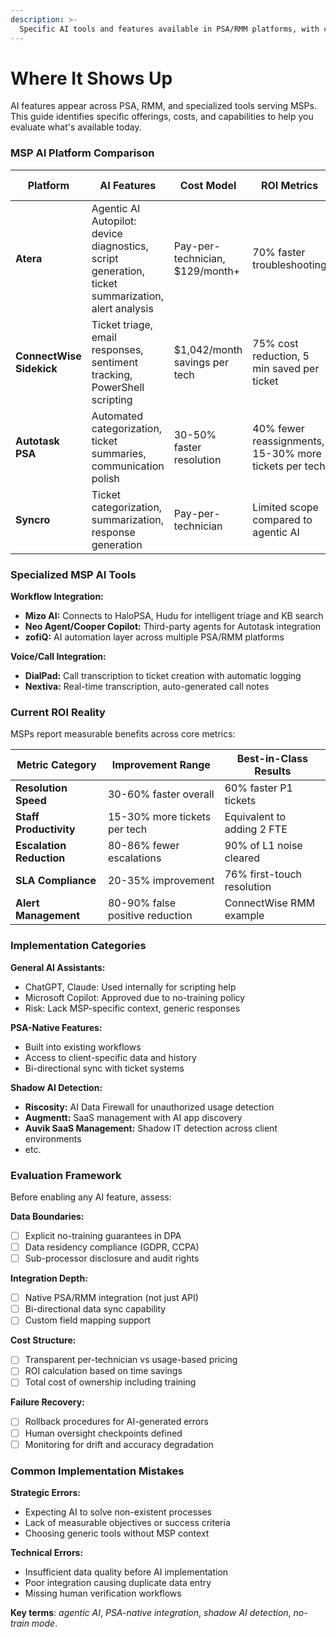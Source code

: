 ```yaml
---
description: >-
  Specific AI tools and features available in PSA/RMM platforms, with costs, capabilities, and vendor comparison for MSP decision-makers.
---
```


# Where It Shows Up

AI features appear across PSA, RMM, and specialized tools serving MSPs. This guide identifies specific offerings, costs, and capabilities to help you evaluate what's available today.

### **MSP AI Platform Comparison**

| Platform                 | AI Features                                                                                       | Cost Model                      | ROI Metrics                                           | Data Processing                                  |
| ------------------------ | ------------------------------------------------------------------------------------------------- | ------------------------------- | ----------------------------------------------------- | ------------------------------------------------ |
| **Atera**                | Agentic AI Autopilot: device diagnostics, script generation, ticket summarization, alert analysis | Pay-per-technician, $129/month+ | 70% faster troubleshooting                            | SOC 2, ISO 27001 required                        |
| **ConnectWise Sidekick** | Ticket triage, email responses, sentiment tracking, PowerShell scripting                          | $1,042/month savings per tech   | 75% cost reduction, 5 min saved per ticket            | Secure data access, no training on customer data |
| **Autotask PSA**         | Automated categorization, ticket summaries, communication polish                                  | 30-50% faster resolution        | 40% fewer reassignments, 15-30% more tickets per tech | Least privilege access, explicit DPA terms       |
| **Syncro**               | Ticket categorization, summarization, response generation                                         | Pay-per-technician              | Limited scope compared to agentic AI                  | Vet privacy policies carefully                   |

### **Specialized MSP AI Tools**

**Workflow Integration:**

- **Mizo AI:** Connects to HaloPSA, Hudu for intelligent triage and KB search
- **Neo Agent/Cooper Copilot:** Third-party agents for Autotask integration
- **zofiQ:** AI automation layer across multiple PSA/RMM platforms

**Voice/Call Integration:**

- **DialPad:** Call transcription to ticket creation with automatic logging
- **Nextiva:** Real-time transcription, auto-generated call notes

### **Current ROI Reality**

MSPs report measurable benefits across core metrics:

| Metric Category          | Improvement Range               | Best-in-Class Results      |
| ------------------------ | ------------------------------- | -------------------------- |
| **Resolution Speed**     | 30-60% faster overall           | 60% faster P1 tickets      |
| **Staff Productivity**   | 15-30% more tickets per tech    | Equivalent to adding 2 FTE |
| **Escalation Reduction** | 80-86% fewer escalations        | 90% of L1 noise cleared    |
| **SLA Compliance**       | 20-35% improvement              | 76% first-touch resolution |
| **Alert Management**     | 80-90% false positive reduction | ConnectWise RMM example    |

### **Implementation Categories**

**General AI Assistants:**

- ChatGPT, Claude: Used internally for scripting help
- Microsoft Copilot: Approved due to no-training policy
- Risk: Lack MSP-specific context, generic responses

**PSA-Native Features:**

- Built into existing workflows
- Access to client-specific data and history
- Bi-directional sync with ticket systems

**Shadow AI Detection:**

- **Riscosity:** AI Data Firewall for unauthorized usage detection
- **Augmentt:** SaaS management with AI app discovery
- **Auvik SaaS Management:** Shadow IT detection across client environments
- etc.

### **Evaluation Framework**

Before enabling any AI feature, assess:

**Data Boundaries:**

- [ ] Explicit no-training guarantees in DPA
- [ ] Data residency compliance (GDPR, CCPA)
- [ ] Sub-processor disclosure and audit rights

**Integration Depth:**

- [ ] Native PSA/RMM integration (not just API)
- [ ] Bi-directional data sync capability
- [ ] Custom field mapping support

**Cost Structure:**

- [ ] Transparent per-technician vs usage-based pricing
- [ ] ROI calculation based on time savings
- [ ] Total cost of ownership including training

**Failure Recovery:**

- [ ] Rollback procedures for AI-generated errors
- [ ] Human oversight checkpoints defined
- [ ] Monitoring for drift and accuracy degradation

### **Common Implementation Mistakes**

**Strategic Errors:**

- Expecting AI to solve non-existent processes
- Lack of measurable objectives or success criteria
- Choosing generic tools without MSP context

**Technical Errors:**

- Insufficient data quality before AI implementation
- Poor integration causing duplicate data entry
- Missing human verification workflows

**Key terms**: _agentic AI_, _PSA-native integration_, _shadow AI detection_, _no-train mode_.
